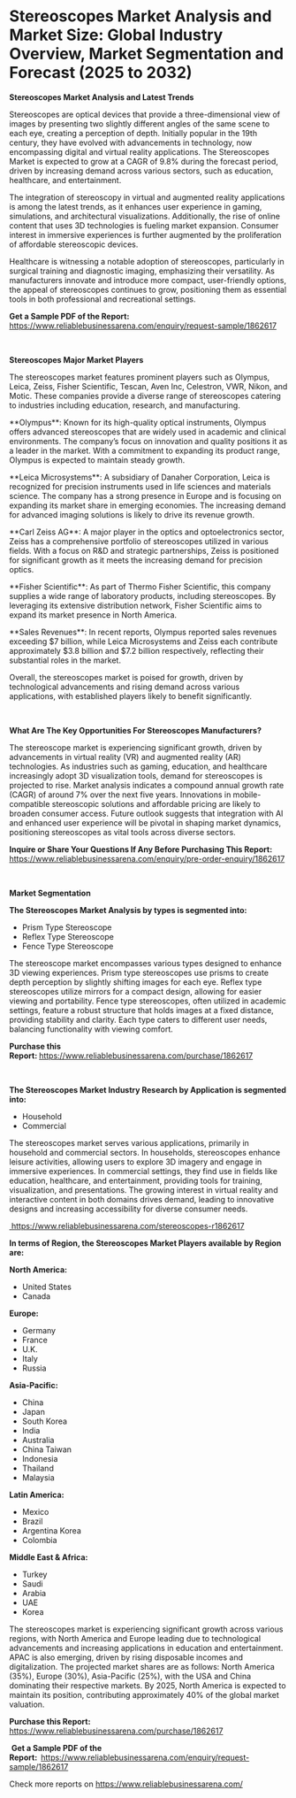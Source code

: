 <p><h1>Stereoscopes Market Analysis and Market Size: Global Industry Overview, Market Segmentation and Forecast (2025 to 2032)</h1></p><p><strong>Stereoscopes Market Analysis and Latest Trends</strong></p>
<p><p>Stereoscopes are optical devices that provide a three-dimensional view of images by presenting two slightly different angles of the same scene to each eye, creating a perception of depth. Initially popular in the 19th century, they have evolved with advancements in technology, now encompassing digital and virtual reality applications. The Stereoscopes Market is expected to grow at a CAGR of 9.8% during the forecast period, driven by increasing demand across various sectors, such as education, healthcare, and entertainment.</p><p>The integration of stereoscopy in virtual and augmented reality applications is among the latest trends, as it enhances user experience in gaming, simulations, and architectural visualizations. Additionally, the rise of online content that uses 3D technologies is fueling market expansion. Consumer interest in immersive experiences is further augmented by the proliferation of affordable stereoscopic devices.</p><p>Healthcare is witnessing a notable adoption of stereoscopes, particularly in surgical training and diagnostic imaging, emphasizing their versatility. As manufacturers innovate and introduce more compact, user-friendly options, the appeal of stereoscopes continues to grow, positioning them as essential tools in both professional and recreational settings.</p></p>
<p><strong>Get a Sample PDF of the Report:&nbsp;</strong> <a href="https://www.reliablebusinessarena.com/enquiry/request-sample/1862617?utm_campaign=1841&utm_medium=2&utm_source=Github&utm_content=ia&utm_term=16022025&utm_id=stereoscopes">https://www.reliablebusinessarena.com/enquiry/request-sample/1862617</a></p>
<p>&nbsp;</p>
<p><strong>Stereoscopes Major Market Players</strong></p>
<p><p>The stereoscopes market features prominent players such as Olympus, Leica, Zeiss, Fisher Scientific, Tescan, Aven Inc, Celestron, VWR, Nikon, and Motic. These companies provide a diverse range of stereoscopes catering to industries including education, research, and manufacturing.</p><p>**Olympus**: Known for its high-quality optical instruments, Olympus offers advanced stereoscopes that are widely used in academic and clinical environments. The company’s focus on innovation and quality positions it as a leader in the market. With a commitment to expanding its product range, Olympus is expected to maintain steady growth.</p><p>**Leica Microsystems**: A subsidiary of Danaher Corporation, Leica is recognized for precision instruments used in life sciences and materials science. The company has a strong presence in Europe and is focusing on expanding its market share in emerging economies. The increasing demand for advanced imaging solutions is likely to drive its revenue growth.</p><p>**Carl Zeiss AG**: A major player in the optics and optoelectronics sector, Zeiss has a comprehensive portfolio of stereoscopes utilized in various fields. With a focus on R&D and strategic partnerships, Zeiss is positioned for significant growth as it meets the increasing demand for precision optics.</p><p>**Fisher Scientific**: As part of Thermo Fisher Scientific, this company supplies a wide range of laboratory products, including stereoscopes. By leveraging its extensive distribution network, Fisher Scientific aims to expand its market presence in North America.</p><p>**Sales Revenues**: In recent reports, Olympus reported sales revenues exceeding $7 billion, while Leica Microsystems and Zeiss each contribute approximately $3.8 billion and $7.2 billion respectively, reflecting their substantial roles in the market.</p><p>Overall, the stereoscopes market is poised for growth, driven by technological advancements and rising demand across various applications, with established players likely to benefit significantly.</p></p>
<p>&nbsp;</p>
<p><strong>What Are The Key Opportunities For Stereoscopes Manufacturers?</strong></p>
<p><p>The stereoscope market is experiencing significant growth, driven by advancements in virtual reality (VR) and augmented reality (AR) technologies. As industries such as gaming, education, and healthcare increasingly adopt 3D visualization tools, demand for stereoscopes is projected to rise. Market analysis indicates a compound annual growth rate (CAGR) of around 7% over the next five years. Innovations in mobile-compatible stereoscopic solutions and affordable pricing are likely to broaden consumer access. Future outlook suggests that integration with AI and enhanced user experience will be pivotal in shaping market dynamics, positioning stereoscopes as vital tools across diverse sectors.</p></p>
<p><strong>Inquire or Share Your Questions If Any Before Purchasing This Report:</strong> <a href="https://www.reliablebusinessarena.com/enquiry/pre-order-enquiry/1862617?utm_campaign=1841&utm_medium=2&utm_source=Github&utm_content=ia&utm_term=16022025&utm_id=stereoscopes">https://www.reliablebusinessarena.com/enquiry/pre-order-enquiry/1862617</a></p>
<p>&nbsp;</p>
<p><strong>Market Segmentation</strong></p>
<p><strong>The Stereoscopes Market Analysis by types is segmented into:</strong></p>
<p><ul><li>Prism Type Stereoscope</li><li>Reflex Type Stereoscope</li><li>Fence Type Stereoscope</li></ul></p>
<p><p>The stereoscope market encompasses various types designed to enhance 3D viewing experiences. Prism type stereoscopes use prisms to create depth perception by slightly shifting images for each eye. Reflex type stereoscopes utilize mirrors for a compact design, allowing for easier viewing and portability. Fence type stereoscopes, often utilized in academic settings, feature a robust structure that holds images at a fixed distance, providing stability and clarity. Each type caters to different user needs, balancing functionality with viewing comfort.</p></p>
<p><strong>Purchase this Report:&nbsp;</strong><a href="https://www.reliablebusinessarena.com/purchase/1862617?utm_campaign=1841&utm_medium=2&utm_source=Github&utm_content=ia&utm_term=16022025&utm_id=stereoscopes">https://www.reliablebusinessarena.com/purchase/1862617</a></p>
<p>&nbsp;</p>
<p><strong>The Stereoscopes Market Industry Research by Application is segmented into:</strong></p>
<p><ul><li>Household</li><li>Commercial</li></ul></p>
<p><p>The stereoscopes market serves various applications, primarily in household and commercial sectors. In households, stereoscopes enhance leisure activities, allowing users to explore 3D imagery and engage in immersive experiences. In commercial settings, they find use in fields like education, healthcare, and entertainment, providing tools for training, visualization, and presentations. The growing interest in virtual reality and interactive content in both domains drives demand, leading to innovative designs and increasing accessibility for diverse consumer needs.</p></p>
<p><a href="https://www.reliablebusinessarena.com/stereoscopes-r1862617?utm_campaign=1841&utm_medium=2&utm_source=Github&utm_content=ia&utm_term=16022025&utm_id=stereoscopes">&nbsp;https://www.reliablebusinessarena.com/stereoscopes-r1862617</a></p>
<p><strong>In terms of Region, the Stereoscopes Market Players available by Region are:</strong></p>
<p>
    <p> <strong> North America: </strong>
        <ul>
            <li>United States</li>
            <li>Canada</li>
        </ul>
        </p> 
    <p> <strong> Europe: </strong>
        <ul>
            <li>Germany</li>
            <li>France</li>
            <li>U.K.</li>
            <li>Italy</li>
            <li>Russia</li>
        </ul>
        </p> 
    <p> <strong> Asia-Pacific: </strong>
        <ul>
            <li>China</li>
            <li>Japan</li>
            <li>South Korea</li>
            <li>India</li>
            <li>Australia</li>
            <li>China Taiwan</li>
            <li>Indonesia</li>
            <li>Thailand</li>
            <li>Malaysia</li>
        </ul>
        </p> 
    <p> <strong> Latin America: </strong>
        <ul>
            <li>Mexico</li>
            <li>Brazil</li>
            <li>Argentina Korea</li>
            <li>Colombia</li>
        </ul>
        </p> 
    <p> <strong> Middle East & Africa: </strong>
        <ul>
            <li>Turkey</li>
            <li>Saudi</li>
            <li>Arabia</li>
            <li>UAE</li>
            <li>Korea</li>
        </ul>
    </p>
    </p>
<p><p>The stereoscopes market is experiencing significant growth across various regions, with North America and Europe leading due to technological advancements and increasing applications in education and entertainment. APAC is also emerging, driven by rising disposable incomes and digitalization. The projected market shares are as follows: North America (35%), Europe (30%), Asia-Pacific (25%), with the USA and China dominating their respective markets. By 2025, North America is expected to maintain its position, contributing approximately 40% of the global market valuation.</p></p>
<p><strong>Purchase this Report: </strong><a href="https://www.reliablebusinessarena.com/purchase/1862617?utm_campaign=1841&utm_medium=2&utm_source=Github&utm_content=ia&utm_term=16022025&utm_id=stereoscopes">https://www.reliablebusinessarena.com/purchase/1862617</a></p>
<p>&nbsp;<strong>Get a Sample PDF of the Report:&nbsp;&nbsp;</strong><a href="https://www.reliablebusinessarena.com/enquiry/request-sample/1862617?utm_campaign=1841&utm_medium=2&utm_source=Github&utm_content=ia&utm_term=16022025&utm_id=stereoscopes">https://www.reliablebusinessarena.com/enquiry/request-sample/1862617</a></p>
<p><strong></strong></p>
<p>Check more reports on <a href="https://www.reliablebusinessarena.com/?utm_campaign=1841&utm_medium=2&utm_source=Github&utm_content=ia&utm_term=16022025&utm_id=stereoscopes">https://www.reliablebusinessarena.com/</a></p>